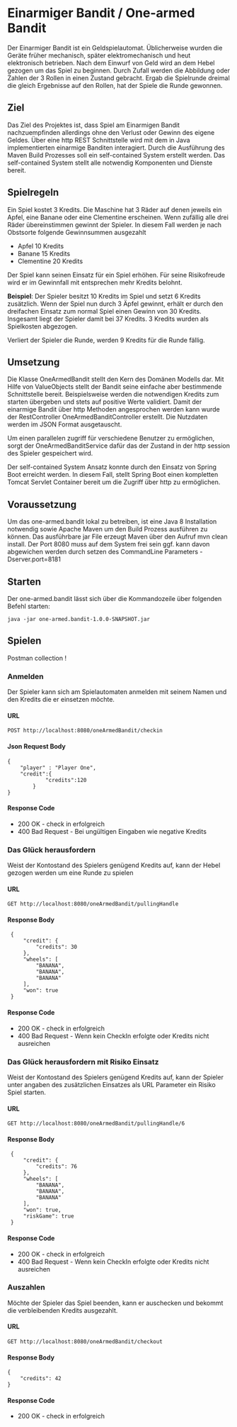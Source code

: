 # Einarmiger Bandit / One-armed Bandit

Der Einarmiger Bandit ist ein Geldspielautomat. Üblicherweise wurden die Geräte früher mechanisch, später elektromechanisch und heut  
elektronisch betrieben. Nach dem Einwurf von Geld wird an dem Hebel gezogen um das Spiel zu beginnen. Durch Zufall werden die Abbildung 
oder Zahlen der 3 Rollen in einen Zustand gebracht. Ergab die Spielrunde dreimal die gleich Ergebnisse auf den Rollen, hat der Spiele die 
Runde gewonnen. 

## Ziel 

Das Ziel des Projektes ist, dass Spiel am Einarmigen Bandit nachzuempfinden allerdings ohne den Verlust oder Gewinn des eigene Geldes. Über eine 
http REST Schnittstelle wird mit dem in Java implementierten einarmige Banditen interagiert. Durch die Ausführung des Maven Build Prozesses 
soll ein self-contained System erstellt werden. Das self-contained System stellt alle notwendig Komponenten und Dienste bereit. 

## Spielregeln 
Ein Spiel kostet 3 Kredits. Die Maschine hat 3 Räder auf denen jeweils ein Apfel, eine Banane oder eine Clementine erscheinen. Wenn 
zufällig alle drei Räder übereinstimmen gewinnt der Spieler. In diesem Fall werden je nach Obstsorte folgende Gewinnsummen ausgezahlt
 
 - Apfel 10 Kredits
 - Banane 15 Kredits
 - Clementine 20 Kredits
 
Der Spiel kann seinen Einsatz für ein Spiel erhöhen. Für seine Risikofreude wird er im Gewinnfall mit entsprechen mehr Kredits belohnt. 

**Beispiel**: Der Spieler besitzt 10 Kredits im Spiel und setzt 6 Kredits zusätzlich. Wenn der Spiel nun durch 3 Äpfel gewinnt, erhält er durch
den dreifachen Einsatz zum normal Spiel einen Gewinn von 30 Kredits. Insgesamt liegt der Spieler damit bei 37 Kredits. 3 Kredits wurden 
als Spielkosten abgezogen. 

Verliert der Spieler die Runde, werden 9 Kredits für die Runde fällig.  

## Umsetzung 

Die Klasse OneArmedBandit stellt den Kern des Domänen Modells dar. Mit Hilfe von ValueObjects stellt der Bandit seine 
einfache aber bestimmende Schnittstelle bereit. Beispielsweise werden die notwendigen Kredits zum starten übergeben und 
stets auf positive Werte validiert.
Damit der einarmige Bandit über http Methoden angesprochen werden kann wurde der RestController OneArmedBanditController 
erstellt. Die Nutzdaten werden im JSON Format ausgetauscht. 

Um einen parallelen zugriff für verschiedene Benutzer zu ermöglichen, sorgt der OneArmedBanditService dafür das der 
Zustand in der http session des Spieler gespeichert wird.

Der self-contained System Ansatz konnte durch den Einsatz von Spring Boot erreicht werden. In diesem Fall, stellt 
Spring Boot einen kompletten Tomcat Servlet Container bereit um die Zugriff über http zu ermöglichen. 

## Voraussetzung 

Um das one-armed.bandit lokal zu betreiben, ist eine Java 8 Installation notwendig sowie Apache Maven um den Build Prozess ausführen zu können. 
Das ausführbare jar File erzeugt Maven über den Aufruf mvn clean install. Der Port 8080 muss auf dem System frei sein ggf. kann davon 
abgewichen werden durch setzen des CommandLine Parameters -Dserver.port=8181 

## Starten 

Der one-armed.bandit lässt sich über die Kommandozeile über folgenden Befehl starten:

    java -jar one-armed.bandit-1.0.0-SNAPSHOT.jar

## Spielen

Postman collection ! 

### Anmelden 

Der Spieler kann sich am Spielautomaten anmelden mit seinem Namen und den Kredits die er einsetzen möchte.   

#### URL
 
    POST http://localhost:8080/oneArmedBandit/checkin
    
#### Json Request Body 
    
    {
        "player" : "Player One",
    	"credit":{ 
    	        "credits":120
    	    }
    }

#### Response Code
  
- 200 OK - check in erfolgreich 
- 400 Bad Request - Bei ungültigen Eingaben wie negative Kredits 

### Das Glück herausfordern 

Weist der Kontostand des Spielers genügend Kredits auf, kann der Hebel gezogen werden um eine Runde zu spielen 

####  URL 
  
    GET http://localhost:8080/oneArmedBandit/pullingHandle

####  Response Body 
  
     {
         "credit": {
             "credits": 30
         },
         "wheels": [
             "BANANA",
             "BANANA",
             "BANANA"
         ],
         "won": true
     }
  
#### Response Code

 - 200 OK - check in erfolgreich 
 - 400 Bad Request - Wenn kein CheckIn erfolgte oder Kredits nicht ausreichen


### Das Glück herausfordern mit Risiko Einsatz

Weist der Kontostand des Spielers genügend Kredits auf, kann der Spieler unter angaben des zusätzlichen Einsatzes
als URL Parameter ein Risiko Spiel starten. 

#### URL 
  
    GET http://localhost:8080/oneArmedBandit/pullingHandle/6

#### Response Body 
  
     {
         "credit": {
             "credits": 76
         },
         "wheels": [
             "BANANA",
             "BANANA",
             "BANANA"
         ],
         "won": true,
         "riskGame": true
     }
  
#### Response Code

 - 200 OK - check in erfolgreich 
 - 400 Bad Request - Wenn kein CheckIn erfolgte oder Kredits nicht ausreichen
 
 
 
 ### Auszahlen 
 
 Möchte der Spieler das Spiel beenden, kann er auschecken und bekommt die verbleibenden Kredits 
 ausgezahlt. 
 
 #### URL 
 
    GET http://localhost:8080/oneArmedBandit/checkout
    

#### Response Body 
 
    {
        "credits": 42
    }
    
    
#### Response Code
    
- 200 OK - check in erfolgreich 